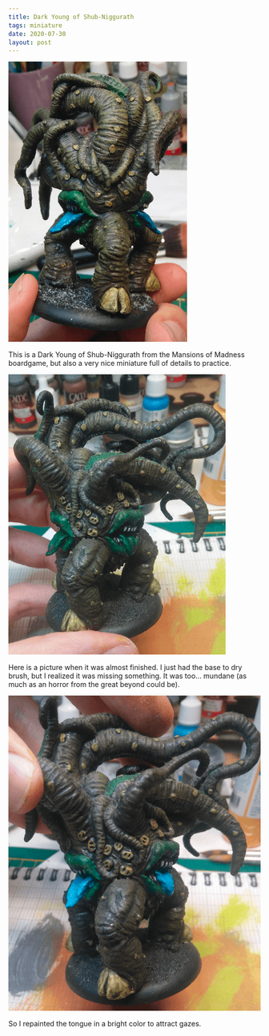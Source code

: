 ```yaml
---
title: Dark Young of Shub-Niggurath
tags: miniature
date: 2020-07-30
layout: post
---
```


![image-20200730020820204](image-20200730020820204.png)

This is a Dark Young of Shub-Niggurath from the Mansions of Madness boardgame, but also a very nice miniature full of details to practice.



![image-20200730020041368](image-20200730020041368.png)



Here is a picture when it was almost finished. I just had the base to dry brush, but I realized it was missing something. It was too... mundane (as much as an horror from the great beyond could be). 

![image-20200730020139216](image-20200730020139216.png)

So I repainted the tongue in a bright color to attract gazes.

